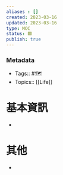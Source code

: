 ```yaml
---
aliases : []
created: 2023-03-16
updated: 2023-03-16
type: MOC
status: 🟩
publish: true
---
```

### Metadata
- Tags:: #🗺️
- Topics:: [[Life]]

# 基本資訊
- 
# 其他
- 